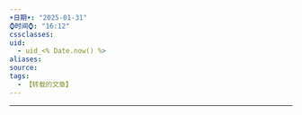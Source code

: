 ```yaml
---
☀️日期☀️: "2025-01-31"
⌚️时间⌚️: "16:12"
cssclasses: 
uid:
  - uid_<% Date.now() %>
aliases: 
source: 
tags:
  - 【转载的文章】
---
```

---
